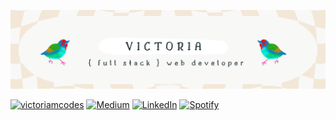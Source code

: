 ![headerimage](https://github.com/victoriamcn/victoriamcn/blob/main/vm%20(2).png?raw=true)


[![victoriamcodes](https://img.shields.io/badge/victoriamcodes-EE583F?style=for-the-badge)](https://www.victoriamcodes.com/)
[![Medium](https://img.shields.io/badge/Medium-12100E?style=for-the-badge&logo=medium&logoColor=white)](https://medium.com/@vmcnorrill)
[![LinkedIn](https://img.shields.io/badge/linkedin-%230077B5.svg?style=for-the-badge&logo=linkedin&logoColor=white)](https://www.linkedin.com/in/victoria-mcnorrill/)
[![Spotify](https://img.shields.io/badge/Spotify-1ED760?style=for-the-badge&logo=spotify&logoColor=white)](https://open.spotify.com/playlist/7hiRnR4YEJSG3X2MyPvGL6?si=be9ee7f5841a41c2)

<!-- [![Pinterest](https://img.shields.io/badge/Pinterest-%23E60023.svg?style=for-the-badge&logo=Pinterest&logoColor=white)](https://www.pinterest.com/vmcnorrill/) -->

<!-- <a href="mailto:vmcnorrill@gmail.com">![Gmail](https://img.shields.io/badge/Gmail-D14836?style=for-the-badge&logo=gmail&logoColor=white)</a> -->
